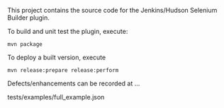 This project contains the source code for the Jenkins/Hudson Selenium Builder plugin.

To build and unit test the plugin, execute:
	
	mvn package
	
To deploy a built version, execute

	mvn release:prepare release:perform

Defects/enhancements can be recorded at ...

tests/examples/full_example.json